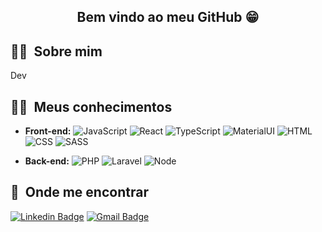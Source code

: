 <h2 align="center">Bem vindo ao meu GitHub 😁</h2>

## 🙋‍♂️ &nbsp;Sobre mim

<p>Dev</p>

## 👩‍💻 &nbsp;Meus conhecimentos
  - **Front-end:** ![JavaScript](https://img.shields.io/badge/-JavaScript-333333?style=flat&logo=javascript) ![React](https://img.shields.io/badge/-React-333333?style=flat&logo=react) ![TypeScript](https://img.shields.io/badge/-TypeScript-333333?style=flat&logo=typescript) ![MaterialUI](https://img.shields.io/badge/-Material--UI-333333?style=flat&logo=material-ui) ![HTML](https://img.shields.io/badge/-HTML5-333333?style=flat&logo=HTML5) ![CSS](https://img.shields.io/badge/-CSS-333333?style=flat&logo=CSS3&logoColor=1572B6) ![SASS](https://img.shields.io/badge/-SASS-333333?style=flat&logo=SASS)
  
  - **Back-end:** ![PHP](https://img.shields.io/badge/-PHP-333333?style=flat&logo=php) ![Laravel](https://img.shields.io/badge/-Laravel-333333?style=flat&logo=laravel) ![Node](https://img.shields.io/badge/-Node-333333?style=flat&logo=nodedotjs)

## 📍 &nbsp;Onde me encontrar

[![Linkedin Badge](https://img.shields.io/badge/-Linkedin-4169E1?style=flat-square&logo=Linkedin&logoColor=white&&link=https://www.linkedin.com/in/bryan-alves-34543119b/)](https://www.linkedin.com/in/bryan-alves-34543119b/)
[![Gmail Badge](https://img.shields.io/badge/-Gmail-c14438?style=flat-square&logo=Gmail&logoColor=white&link=mailto:info-bryanalves@gmail.com)](mailto:info-bryanalves@gmail.com)

